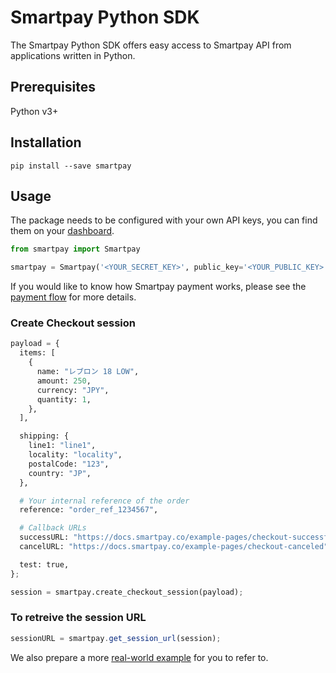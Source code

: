 # Smartpay Python SDK

The Smartpay Python SDK offers easy access to Smartpay API from applications written in Python.

## Prerequisites

Python v3+

## Installation

```shell
pip install --save smartpay
```

## Usage

The package needs to be configured with your own API keys, you can find them on your [dashboard](https://dashboard.smartpay.co/settings/credentials).

```python
from smartpay import Smartpay

smartpay = Smartpay('<YOUR_SECRET_KEY>', public_key='<YOUR_PUBLIC_KEY>');
```

If you would like to know how Smartpay payment works, please see the [payment flow](https://docs.smartpay.co/#payment_flow) for more details.

### Create Checkout session

```python
payload = {
  items: [
    {
      name: "レブロン 18 LOW",
      amount: 250,
      currency: "JPY",
      quantity: 1,
    },
  ],

  shipping: {
    line1: "line1",
    locality: "locality",
    postalCode: "123",
    country: "JP",
  },

  # Your internal reference of the order
  reference: "order_ref_1234567",

  # Callback URLs
  successURL: "https://docs.smartpay.co/example-pages/checkout-successful",
  cancelURL: "https://docs.smartpay.co/example-pages/checkout-canceled",

  test: true,
};

session = smartpay.create_checkout_session(payload);
```

### To retreive the session URL

```javascript
sessionURL = smartpay.get_session_url(session);
```

We also prepare a more [real-world example](https://github.com/smartpay-co/integration-examples/blob/main/server/python/server.py) for you to refer to.
